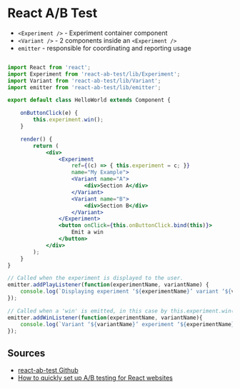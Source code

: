 # React A/B Test

* `<Experiment />` - Experiment container component
* `<Variant />` - 2 components inside an `<Experiment />`
*  `emitter` - responsible for coordinating and reporting usage

```jsx

import React from 'react';
import Experiment from 'react-ab-test/lib/Experiment';
import Variant from 'react-ab-test/lib/Variant';
import emitter from 'react-ab-test/lib/emitter';

export default class HelloWorld extends Component {

    onButtonClick(e) {
        this.experiment.win();
    }

    render() {
        return (
            <div>
                <Experiment
                    ref={(c) => { this.experiment = c; }}
                    name="My Example">
                    <Variant name="A">
                        <div>Section A</div>
                    </Variant>
                    <Variant name="B">
                        <div>Section B</div>
                    </Variant>
                </Experiment>
                <button onClick={this.onButtonClick.bind(this)}>
                    Emit a win
                </button>
            </div>
        );
    }
}

// Called when the experiment is displayed to the user.
emitter.addPlayListener(function(experimentName, variantName) {
    console.log(`Displaying experiment ‘${experimentName}’ variant ‘${variantName}’`);
});

// Called when a 'win' is emitted, in this case by this.experiment.win()
emitter.addWinListener(function(experimentName, variantName){
    console.log(`Variant ‘${variantName}’ experiment ‘${experimentName}’ was clicked`);
});
```

## Sources

* [react-ab-test Github](https://github.com/pushtell/react-ab-test)
* [How to quickly set up A/B testing for React websites](https://pillow.codes/how-to-quickly-set-up-a-b-testing-for-react-websites-dcb321fcd1f)